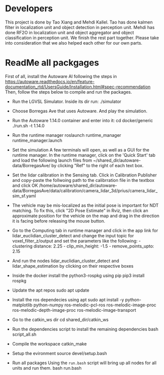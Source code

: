 # Developers

This project is done by Tao Xiang and Mehdi Kallel. Tao has done kalmen filter in localization unit and object detection in perception unit. Mehdi has done RF2O in localization unit and object aggregator and object classification in perception unit. We finish the rest part together. Please take into consideration that we also helped each other for our own parts.



# ReadMe all packgages

First of all, install the Autoware AI following the steps in https://autoware.readthedocs.io/en/feature-documentation_rtd/UsersGuide/Installation.html#spec-recommendation
Then, follow the steps below to compile and run the packages.

- Run the LGVSL Simulator. Inside its dir run:
	./simulator

- Choose Borregas Ave that uses Autoware. And play the simulation.

- Run the Autoware 1.14.0 container and enter into it:
	cd docker/generic
	./run.sh -t 1.14.0

- Run the runtime manager
	roslaunch runtime_manager runtime_manager.launch

- Set the simulation
	A few terminals will open, as well as a GUI for the runtime manager. In the runtime manager, click on the 'Quick Start' tab and load the following launch files from ~/shared_dir/autoware-data/BorregasAve/ by clicking "Ref" to the right of each text box.

- Set the lidar calibration in the Sensing tab. Click in Calibration Publisher and copy-paste the follwoing path to the calibrration file in the textbox and click OK
	/home/autoware/shared_dir/autoware-data/BorregasAve/data/calibration/camera_lidar_3d/prius/camera_lidar_sim_sf.yaml

- The vehicle may be mis-localized as the initial pose is important for NDT matching. To fix this, click "2D Pose Estimate" in Rviz, then click an approximate position for the vehicle on the map and drag in the direction it is facing before releasing the mouse button.

- Go to the Computing tab in runtime manager and click in the app link for lidar_euclidian_cluster_detect and change the input topic for
	voxel_filter_z/output and set the parameters like the following: 
		- clustering distance: 2.25
		- clip_min_height: -1.5
		- remove_points_upto: 2.15

- And run the nodes lidar_euclidian_cluster_detect and lidar_shape_estimation by clicking on their respective boxes

- Inside the docker install the python3-rospkg using pip
	pip3 install rospkg

- Update the apt repos
   sudo apt update

- Install the ros dependecies using apt
   sudo apt install -y python-matplotlib python-numpy ros-melodic-pcl-ros ros-melodic-image-proc ros-melodic-depth-image-proc ros-melodic-image-transport

- Go to the catkin_ws dir
	cd shared_dir/catkin_ws

- Run the dependencies script to install the remaining dependencies
   bash script_all.sh

- Compile the workspace
	catkin_make

- Setup the evironment
	source devel/setup.bash

- Run all packages
Using the `run.bash` script will bring up all nodes for all units and run them.
	bash run.bash